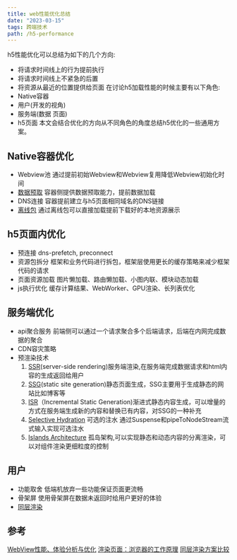 ```yaml
---
title: web性能优化总结
date: "2023-03-15"
tags: 跨端技术
path: /h5-performance
---
```


h5性能优化可以总结为如下的几个方向:
* 将请求时间线上的行为提前执行
* 将请求时间线上不紧急的后置
* 将资源从最近的位置提供给页面
在讨论h5加载性能的时候主要有以下角色:
* Native容器
* 用户(开发的视角)
* 服务端(数据 页面)
* h5页面
本文会结合优化的方向从不同角色的角度总结h5优化的一些通用方案。

## Native容器优化
* Webview池 通过提前初始Webview和Webview复用降低Webview初始化时间
* [数据预取](https://icantunderstand.github.io/blog/cross-platform-prefetch) 容器侧提供数据预取能力，提前数据加载
* DNS连接 容器提前建立与h5页面相同域名的DNS链接
* [离线包](https://icantunderstand.github.io/blog/cross-platform-offline) 通过离线包可以直接加载提前下载好的本地资源展示

## h5页面内优化
* 预连接 dns-prefetch, preconnect
* 资源包拆分 框架和业务代码进行拆包，框架层使用更长的缓存策略来减少框架代码的请求
* 页面资源加载 图片懒加载、路由懒加载、小图内联、模块动态加载
* js执行优化 缓存计算结果、WebWorker、GPU渲染、长列表优化 

## 服务端优化
* api聚合服务 前端侧可以通过一个请求聚合多个后端请求，后端在内网完成数据的聚合
* CDN容灾策略
* 预渲染技术 
    1. [SSR](https://www.patterns.dev/posts/server-side-rendering)(server-side rendering)服务端渲染,在服务端完成数据请求和html内容的生成返回给用户
    2. [SSG](https://www.patterns.dev/posts/static-rendering)(static site generation)静态页面生成，SSG主要用于生成静态的网站比如博客等
    3. [ISR](https://www.patterns.dev/posts/incremental-static-rendering)（Incremental Static Generation)渐进式静态内容生成，可以增量的方式在服务端生成新的内容和替换已有内容，对SSG的一种补充
    4. [Selective Hydration](https://www.patterns.dev/posts/react-selective-hydration) 可选的注水 通过Suspense和pipeToNodeStream流式输入实现可选注水
    5. [Islands Architecture](https://www.patterns.dev/posts/islands-architecture) 孤岛架构,可以实现静态和动态内容的分离渲染，可以对组件渲染更细粒度的控制

## 用户
* 功能取舍 低端机放弃一些功能保证页面更流畅
* 骨架屏 使用骨架屏在数据未返回时给用户更好的体验
* [同层渲染](https://blog.ihanai.com/2020/12/comparison-of-solution-for-same-layer-render.html)

## 参考
[WebView性能、体验分析与优化](https://tech.meituan.com/2017/06/09/webviewperf.html)
[渲染页面：浏览器的工作原理](https://developer.mozilla.org/zh-CN/docs/Web/Performance/How_browsers_work)
[同层渲染方案比较](https://blog.ihanai.com/2020/12/comparison-of-solution-for-same-layer-render.html)